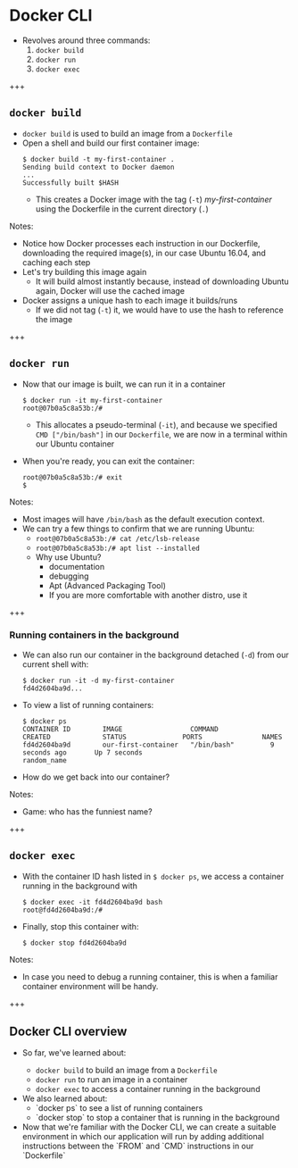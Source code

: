 # Docker CLI

- Revolves around three commands:
  1.  `docker build`
  1.  `docker run`
  1.  `docker exec`

+++

## `docker build`

- `docker build` is used to build an image from a `Dockerfile`
- Open a shell and build our first container image:
  ```
  $ docker build -t my-first-container .
  Sending build context to Docker daemon
  ...
  Successfully built $HASH
  ```
  - This creates a Docker image with the tag (`-t`) _my-first-container_ using the Dockerfile in the current directory (`.`)

Notes:

- Notice how Docker processes each instruction in our Dockerfile, downloading the required image(s), in our case Ubuntu 16.04, and caching each step
- Let's try building this image again
  - It will build almost instantly because, instead of downloading Ubuntu again, Docker will use the cached image
- Docker assigns a unique hash to each image it builds/runs
  - If we did not tag (`-t`) it, we would have to use the hash to reference the image

+++

## `docker run`

- Now that our image is built, we can run it in a container

  ```
  $ docker run -it my-first-container
  root@07b0a5c8a53b:/#
  ```

  - This allocates a pseudo-terminal (`-it`), and because we specified `CMD ["/bin/bash"]` in our `Dockerfile`, we are now in a terminal within our Ubuntu container

- When you're ready, you can exit the container:
  ```
  root@07b0a5c8a53b:/# exit
  $
  ```

Notes:

- Most images will have `/bin/bash` as the default execution context.
- We can try a few things to confirm that we are running Ubuntu:
  - `root@07b0a5c8a53b:/# cat /etc/lsb-release`
  - `root@07b0a5c8a53b:/# apt list --installed`
  - Why use Ubuntu?
    - documentation
    - debugging
    - Apt (Advanced Packaging Tool)
    - If you are more comfortable with another distro, use it

+++

### Running containers in the background

- We can also run our container in the background detached (`-d`) from our current shell with:

  ```
  $ docker run -it -d my-first-container
  fd4d2604ba9d...
  ```

- To view a list of running containers:

  ```
  $ docker ps
  CONTAINER ID        IMAGE                 COMMAND             CREATED             STATUS              PORTS               NAMES
  fd4d2604ba9d        our-first-container   "/bin/bash"         9 seconds ago       Up 7 seconds                            random_name
  ```

- How do we get back into our container?

Notes:

- Game: who has the funniest name?

+++

## `docker exec`

- With the container ID hash listed in `$ docker ps`, we access a container running in the background with
  ```
  $ docker exec -it fd4d2604ba9d bash
  root@fd4d2604ba9d:/#
  ```
- Finally, stop this container with:
  ```
  $ docker stop fd4d2604ba9d
  ```

Notes:

- In case you need to debug a running container, this is when a familiar container environment will be handy.

+++

## Docker CLI overview

- So far, we've learned about:

  - `docker build` to build an image from a `Dockerfile`
  - `docker run` to run an image in a container
  - `docker exec` to access a container running in the background

- <!-- .element: class="fragment" data-fragment-index="1" --> We also learned about:

  - <!-- .element: class="fragment" data-fragment-index="1" --> `docker ps` to see a list of running containers
  - <!-- .element: class="fragment" data-fragment-index="1" --> `docker stop` to stop a container that is running in the background

- <!-- .element: class="fragment" --> Now that we're familiar with the Docker CLI, we can create a suitable environment in which our application will run by adding additional instructions between the `FROM` and `CMD` instructions in our `Dockerfile`
